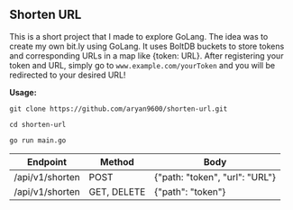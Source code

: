 ## Shorten URL

This is a short project that I made to explore GoLang. The idea was to create my own bit.ly using GoLang.
It uses BoltDB buckets to store tokens and corresponding URLs in a map like {token: URL}.
After registering your token and URL, simply go to ``www.example.com/yourToken`` and you will be redirected to your desired URL!

**Usage:**

``git clone https://github.com/aryan9600/shorten-url.git``

``cd shorten-url``

``go run main.go``
   
| **Endpoint**      | **Method** | **Body** |
| ----------- | ----------- |------|
| /api/v1/shorten      | POST       | {"path: "token", "url": "URL"} |
| /api/v1/shorten   | GET, DELETE        |{"path": "token"}|



